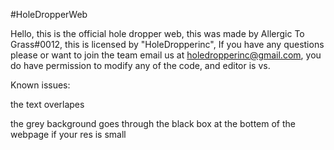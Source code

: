 #HoleDropperWeb

Hello, this is the official hole dropper web, this was made by Allergic To Grass#0012, this is licensed by "HoleDropperinc", If you have any questions please or want to join the team email us at holedropperinc@gmail.com, you do have permission to modify any of the code, and editor is vs.


Known issues:

the text overlapes

the grey background goes through the black box at the bottem of the webpage if your res is small


